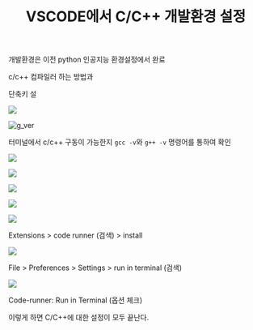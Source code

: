 ﻿---
layout: single
title:  "VSCODE에서 C/C++ 개발환경 설정"
categories: research
tag: [vscode, c, c++]
toc: true
author_profile: false
sidebar:
    nav: "docs"
---

개발환경은 이전 python 인공지능 환경설정에서 완료

c/c++ 컴파일러 하는 방법과

단축키 설

![](D:\Capture\2022-11-29-07-48-12-image.png)

![](D:\Capture\2022-11-29-07-46-19-image.png "g_ver")

터미널에서 c/c++ 구동이 가능한지 `gcc -v`와 `g++ -v` 명령어를 통하여 확인

![](D:\Capture\2022-11-29-07-51-13-image.png)

![](D:\Capture\2022-11-29-07-51-37-image.png)

![](D:\Capture\2022-11-29-08-07-00-image.png)

![](D:\Capture\2022-11-29-08-09-28-image.png)

![](D:\Capture\2022-11-29-11-04-04-image.png)

Extensions > code runner (검색) > install

![](D:\Capture\2022-11-29-11-05-19-image.png)

File > Preferences > Settings > run in terminal (검색)

![](D:\Capture\2022-11-29-11-06-03-image.png)

Code-runner: Run in Terminal (옵션 체크)

이렇게 하면 C/C++에 대한 설정이 모두 끝난다.
